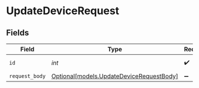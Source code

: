# UpdateDeviceRequest


## Fields

| Field                                                                            | Type                                                                             | Required                                                                         | Description                                                                      |
| -------------------------------------------------------------------------------- | -------------------------------------------------------------------------------- | -------------------------------------------------------------------------------- | -------------------------------------------------------------------------------- |
| `id`                                                                             | *int*                                                                            | :heavy_check_mark:                                                               | Device identifier                                                                |
| `request_body`                                                                   | [Optional[models.UpdateDeviceRequestBody]](../models/updatedevicerequestbody.md) | :heavy_minus_sign:                                                               | N/A                                                                              |